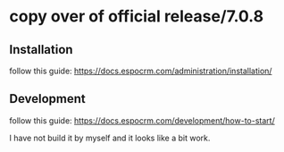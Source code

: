 # copy over of official release/7.0.8
## Installation
follow this guide:
https://docs.espocrm.com/administration/installation/

## Development
follow this guide:
https://docs.espocrm.com/development/how-to-start/

I have not build it by myself and it looks like a bit work.